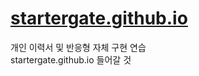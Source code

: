 # [startergate.github.io](https://startergate.github.io)
개인 이력서 및 반응형 자체 구현 연습<br>
startergate.github.io 들어갈 것
